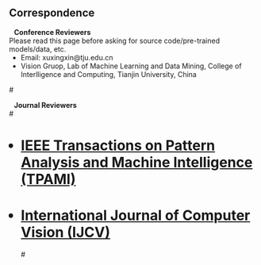 ## Correspondence

<h4 style="margin:0 10px 0;">Conference Reviewers</h4>
Please read this page before asking for source code/pre-trained models/data, etc.


<ul style="margin:0 0 5px;">
  <li><autocolor>Email: xuxingxin@tju.edu.cn</autocolor></a></li>
  <li><autocolor>Vision Gruop, Lab of Machine Learning and Data Mining, College of Interlligence and Computing, Tianjin University, China</autocolor></a></li>
</ul>

#<h4 style="margin:0 10px 0;">Journal Reviewers</h4>
#<ul style="margin:0 0 20px;">
#  <li><a href="https://www.computer.org/csdl/journal/tp"><autocolor>IEEE Transactions on Pattern Analysis and Machine Intelligence (TPAMI)</autocolor></a></li>
#  <li><a href="https://www.springer.com/journal/11263"><autocolor>International Journal of Computer Vision (IJCV)</autocolor></a></li>
#</ul>

